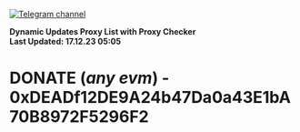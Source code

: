 [![Telegram channel](https://img.shields.io/endpoint?url=https://runkit.io/damiankrawczyk/telegram-badge/branches/master?url=https://t.me/n4z4v0d)](https://t.me/n4z4v0d) 

**Dynamic Updates Proxy List with Proxy Checker**  
**Last Updated: 17.12.23 05:05**

# DONATE (_any evm_) - 0xDEADf12DE9A24b47Da0a43E1bA70B8972F5296F2
